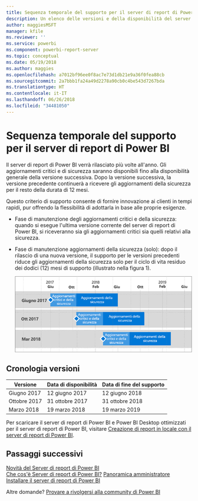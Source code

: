 ```yaml
---
title: Sequenza temporale del supporto per il server di report di Power BI
description: Un elenco delle versioni e della disponibilità del server di report di Power BI.
author: maggiesMSFT
manager: kfile
ms.reviewer: ''
ms.service: powerbi
ms.component: powerbi-report-server
ms.topic: conceptual
ms.date: 05/19/2018
ms.author: maggies
ms.openlocfilehash: a7012bf96ee0f8ac7e73d1db21e9a36f0fea88cb
ms.sourcegitcommit: 2a7bbb1fa24a49d2278a90cb0c4be543d7267bda
ms.translationtype: HT
ms.contentlocale: it-IT
ms.lasthandoff: 06/26/2018
ms.locfileid: "34481050"
---
```

# <a name="support-timeline-for-power-bi-report-server"></a>Sequenza temporale del supporto per il server di report di Power BI
Il server di report di Power BI verrà rilasciato più volte all'anno. Gli aggiornamenti critici e di sicurezza saranno disponibili fino alla disponibilità generale della versione successiva. Dopo la versione successiva, la versione precedente continuerà a ricevere gli aggiornamenti della sicurezza per il resto della durata di 12 mesi.

Questo criterio di supporto consente di fornire innovazione ai clienti in tempi rapidi, pur offrendo la flessibilità di adottarla in base alle proprie esigenze.

* Fase di manutenzione degli aggiornamenti critici e della sicurezza: quando si esegue l'ultima versione corrente del server di report di Power BI, si riceveranno sia gli aggiornamenti critici sia quelli relativi alla sicurezza.
* Fase di manutenzione aggiornamenti della sicurezza (solo): dopo il rilascio di una nuova versione, il supporto per le versioni precedenti riduce gli aggiornamenti della sicurezza solo per il ciclo di vita residuo dei dodici (12) mesi di supporto (illustrato nella figura 1).

    ![Grafico che illustra l'intervallo di tempo del supporto](media/support-timeline/report-server-support-timeline-mar-2018.png)

## <a name="version-history"></a>Cronologia versioni
| **Versione** | **Data di disponibilità** | **Data di fine del supporto** |
| --- | --- | --- |
| Giugno 2017 |12 giugno 2017 |12 giugno 2018 |
| Ottobre 2017 |31 ottobre 2017 |31 ottobre 2018 |
| Marzo 2018 | 19 marzo 2018 | 19 marzo 2019 |

Per scaricare il server di report di Power BI e Power BI Desktop ottimizzati per il server di report di Power BI, visitare [Creazione di report in locale con il server di report di Power BI](https://powerbi.microsoft.com/report-server/).

## <a name="next-steps"></a>Passaggi successivi
[Novità del Server di report di Power BI](whats-new.md)  
[Che cos'è Server di report di Power BI?](get-started.md)
[Panoramica amministratore](admin-handbook-overview.md)  
[Installare il server di report di Power BI](install-report-server.md)  

Altre domande? [Provare a rivolgersi alla community di Power BI](https://community.powerbi.com/)

